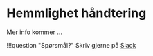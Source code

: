 # Hemmlighet håndtering

Mer info kommer ...

!!!question "Spørsmål?"
    Skriv gjerne på [Slack](https://nav-it.slack.com/archives/C0859E82VA6)